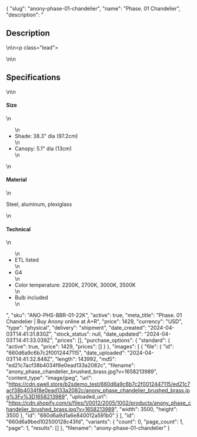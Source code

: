 {
  "slug": "anony-phase-01-chandelier",
  "name": "Phase. 01 Chandelier",
  "description": "<h2>Description</h2>\n<!-- split -->\n<p class=\"lead\"> </p>\n<!-- split -->\n<h2>Specifications</h2>\n<!-- split -->\n<h4>Size</h4>\n<ul>\n<li>Shade: 38.3\" dia (97.2cm)</li>\n<li>Canopy: 5.1\" dia (13cm)</li>\n</ul>\n<h4>Material</h4>\n<p>Steel, aluminum, plexiglass</p>\n<h4>Technical</h4>\n<ul>\n<li>ETL listed</li>\n<li>G4</li>\n<li>Color temperature: 2200K, 2700K, 3000K, 3500K</li>\n<li>Bulb included</li>\n</ul>",
  "sku": "ANO-PHS-BBR-01-22K",
  "active": true,
  "meta_title": "Phase. 01 Chandelier | Buy Anony online at A+R",
  "price": 1429,
  "currency": "USD",
  "type": "physical",
  "delivery": "shipment",
  "date_created": "2024-04-03T14:41:31.830Z",
  "stock_status": null,
  "date_updated": "2024-04-03T14:41:33.039Z",
  "prices": [],
  "purchase_options": {
    "standard": {
      "active": true,
      "price": 1429,
      "prices": []
    }
  },
  "images": [
    {
      "file": {
        "id": "660d6a9c6b7c2f0012447115",
        "date_uploaded": "2024-04-03T14:41:32.848Z",
        "length": 143992,
        "md5": "ed21c7acf38b4034f8e0ead133a2082c",
        "filename": "anony_phase_chandelier_brushed_brass.jpg?v=1658213989",
        "content_type": "image/jpeg",
        "url": "https://cdn.swell.store/b2sdemo_test/660d6a9c6b7c2f0012447115/ed21c7acf38b4034f8e0ead133a2082c/anony_phase_chandelier_brushed_brass.jpg%3Fv%3D1658213989",
        "uploaded_url": "https://cdn.shopify.com/s/files/1/0012/2005/1002/products/anony_phase_chandelier_brushed_brass.jpg?v=1658213989",
        "width": 3500,
        "height": 3500
      },
      "id": "660d6a9d1a6e840012a591b0"
    }
  ],
  "id": "660d6a9bed102500128c43fd",
  "variants": {
    "count": 0,
    "page_count": 1,
    "page": 1,
    "results": []
  },
  "filename": "anony-phase-01-chandelier"
}